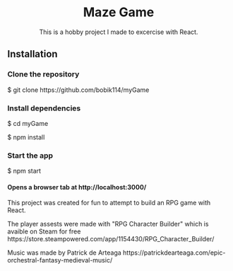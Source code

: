 <div align=center>
  <h1>Maze Game</h1>

<p>This is a hobby project I made to excercise with React.</p>
</div>
<h2>Installation</h2>
<h3>Clone the repository</h3>
$ git clone https://github.com/bobik114/myGame

<h3>Install dependencies</h3>
<p>$ cd myGame</p>
<p>$ npm install</p>

<h3>Start the app</h3>
$ npm start

<h4>Opens a browser tab at http://localhost:3000/</h4>

<p>This project was created for fun to attempt to build an RPG game with React. </p>

<p>The player assests were made with "RPG Character Builder" which is avaible on Steam for free https://store.steampowered.com/app/1154430/RPG_Character_Builder/</p>

<p>Music was made by Patrick de Arteaga
https://patrickdearteaga.com/epic-orchestral-fantasy-medieval-music/ </p>
